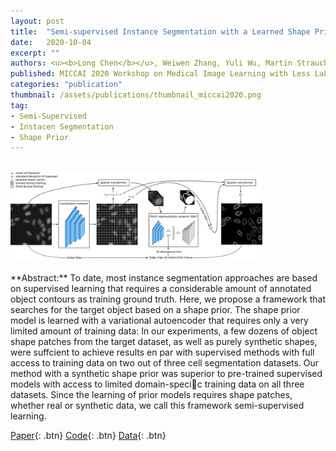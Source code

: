 ```yaml
---
layout: post
title:  "Semi-supervised Instance Segmentation with a Learned Shape Prior"
date:   2020-10-04
excerpt: ""
authors: <u><b>Long Chen</b></u>, Weiwen Zhang, Yuli Wu, Martin Strauch and Dorit Merhof
published: MICCAI 2020 Workshop on Medical Image Learning with Less Labels and Imperfect Data (MIL3ID)
categories: "publication"
thumbnail: /assets/publications/thumbnail_miccai2020.png
tag:
- Semi-Supervised
- Instacen Segmentation
- Shape Prior
---
```

<br>
<img src="/assets/publications/overview_miccai2020.png" style="width:80%">
<br><br>
**Abstract:** To date, most instance segmentation approaches are based on supervised learning that requires a considerable amount of annotated object contours as training ground truth. Here, we propose a framework that searches for the target object based on a shape prior. The shape prior model is learned with a variational autoencoder that requires only a very limited amount of training data: In our experiments, a few dozens of object shape patches from the target dataset, as well as purely synthetic shapes, were suffcient to achieve results en par with supervised methods with full access to training data on two out of three cell segmentation datasets. Our method with a synthetic shape prior was superior to pre-trained supervised models with access to limited domain-specic training data on all three datasets. Since the learning of prior models requires shape patches, whether real or synthetic data, we call this framework semi-supervised learning. 

[Paper](https://www.researchgate.net/publication/346076355_Semi-supervised_Instance_Segmentation_with_a_Learned_Shape_Prior){: .btn}
[Code](https://github.com/looooongChen/shape_prior_seg){: .btn}
[Data](https://github.com/looooongChen/shape_prior_seg){: .btn}



